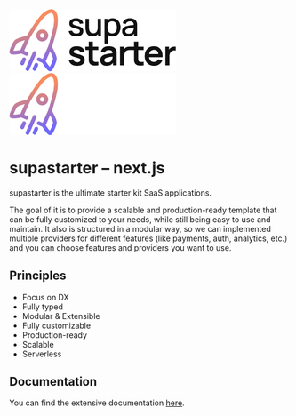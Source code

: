 <img src="./public/supastarter-logo-light.svg#gh-light-mode-only" alt="supastarter" width="300px" />
<img src="./public/supastarter-logo-dark.svg#gh-dark-mode-only" alt="supastarter" width="300px" />

# supastarter – next.js

supastarter is the ultimate starter kit SaaS applications. 

The goal of it is to provide a scalable and production-ready template that can be fully customized to your needs, while still being easy to use and maintain. It also is structured in a modular way, so we can implemented multiple providers for different features (like payments, auth, analytics, etc.) and you can choose features and providers you want to use.

## Principles

- Focus on DX
- Fully typed
- Modular & Extensible
- Fully customizable
- Production-ready
- Scalable
- Serverless

## Documentation

You can find the extensive documentation [here](https://docs.supastarter.dev).